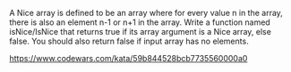 A Nice array is defined to be an array where for every value n in the array, there is also an element n-1 or n+1 in the array.
Write a function named isNice/IsNice that returns true if its array argument is a Nice array, else false. You should also return false if input array has no elements.

https://www.codewars.com/kata/59b844528bcb7735560000a0
